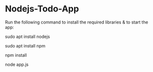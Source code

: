 # Nodejs-Todo-App  

Run the following command to install the required libraries & to start the app:  

sudo apt install nodejs  

sudo apt install npm   

npm install  

node app.js  
